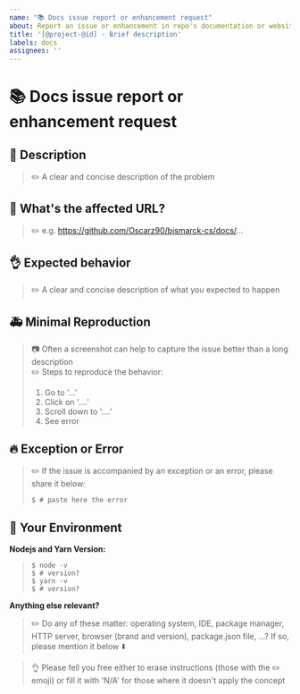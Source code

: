 ```yaml
---
name: "📚 Docs issue report or enhancement request"
about: Report an issue or enhancement in repo's documentation or website application
title: '[@project-@id] - Brief description'
labels: docs
assignees: ''
---
```


# :books: Docs issue report or enhancement request

## :pencil: Description
>:pencil2: A clear and concise description of the problem

## :pushpin: What's the affected URL?
>:pencil2: e.g. https://github.com/Oscarz90/bismarck-cs/docs/...

## :ok_hand: Expected behavior
>:pencil2: A clear and concise description of what you expected to happen

## :ambulance: Minimal Reproduction
>:camera: Often a screenshot can help to capture the issue better than a long description  
>:pencil2: Steps to reproduce the behavior:
>
> 1. Go to '...'
> 2. Click on '....'
> 3. Scroll down to '....'
> 4. See error

## 🔥 Exception or Error
>:pencil2: If the issue is accompanied by an exception or an error, please share it below:
>
>~~~console
>$ # paste here the error
>~~~

## :wrench: Your Environment

**Nodejs and Yarn Version:**
>~~~console
>$ node -v
>$ # version?
>$ yarn -v 
>$ # version?
>~~~

**Anything else relevant?**
>:pencil2: Do any of these matter: operating system, IDE, package manager, HTTP server, browser (brand and version), package.json file, ...? If so, please mention it below :arrow_down:

>:ok_hand: Please fell you free either to erase instructions (those with the :pencil2: emoji) or fill it with 'N/A' for those where it doesn't apply the concept